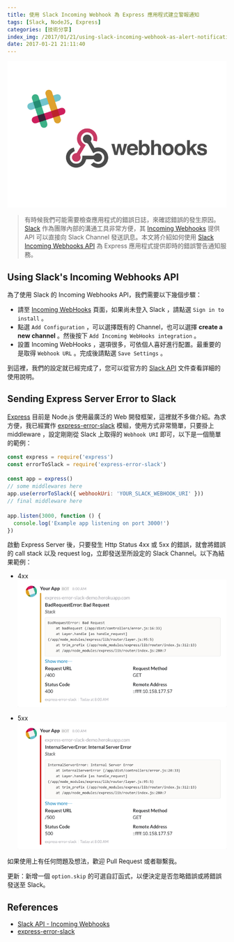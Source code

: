 ```yaml
---
title: 使用 Slack Incoming Webhook 為 Express 應用程式建立警報通知
tags: [Slack, NodeJS, Express]
categories: [技術分享]
index_img: /2017/01/21/using-slack-incoming-webhook-as-alert-notification-for-express-application/cover.jpg
date: 2017-01-21 21:11:40
---
```


![cover](/2017/01/21/using-slack-incoming-webhook-as-alert-notification-for-express-application/cover.jpg)

> 有時候我們可能需要檢查應用程式的錯誤日誌，來確認錯誤的發生原因。[Slack](https://slack.com) 作為團隊內部的溝通工具非常方便，其 [Incoming Webhooks](https://punwave.slack.com/apps/A0F7XDUAZ-incoming-webhooks) 提供 API 可以直接向 Slack Channel 發送訊息。本文將介紹如何使用 [Slack Incoming Webhooks API](https://api.slack.com/incoming-webhooks) 為 Express 應用程式提供即時的錯誤警告通知服務。

<!-- more -->

## Using Slack's Incoming Webhooks API

為了使用 Slack 的 Incoming Webhooks API，我們需要以下幾個步驟：

- 請至 [Incoming WebHooks](https://slack.com/apps/A0F7XDUAZ-incoming-webhooks) 頁面，如果尚未登入 Slack ，請點選 `Sign in to install` 。
- 點選 `Add Configuration` ，可以選擇既有的 Channel，也可以選擇 **create a new channel** 。然後按下 `Add Incoming WebHooks integration` 。
- 設置 Incoming WebHooks ，選項很多，可依個人喜好進行配置。最重要的是取得 `Webhook URL` 。完成後請點選 `Save Settings` 。

到這裡，我們的設定就已經完成了，您可以從官方的 [Slack API](https://api.slack.com/incoming-webhooks) 文件查看詳細的使用說明。

## Sending Express Server Error to Slack

[Express](http://expressjs.com) 目前是 Node.js 使用最廣泛的 Web 開發框架，這裡就不多做介紹。為求方便，我已經實作 [express-error-slack](https://github.com/chunkai1312/express-error-slack) 模組，使用方式非常簡單，只要掛上 middleware ，設定剛剛從 Slack 上取得的 `Webhook URI` 即可，以下是一個簡單的範例：

```js
const express = require('express')
const errorToSlack = require('express-error-slack')

const app = express()
// some middlewares here
app.use(errorToSlack({ webhookUri: 'YOUR_SLACK_WEBHOOK_URI' }))
// final middleware here

app.listen(3000, function () {
  console.log('Example app listening on port 3000!')
})
```

啟動 Express Server 後，只要發生 Http Status 4xx 或 5xx 的錯誤，就會將錯誤的 call stack 以及 request log，立即發送至所設定的 Slack Channel。以下為結果範例：

- 4xx
![](/2017/01/21/using-slack-incoming-webhook-as-alert-notification-for-express-application/4xx.png)

- 5xx
![](/2017/01/21/using-slack-incoming-webhook-as-alert-notification-for-express-application/5xx.png)

如果使用上有任何問題及想法，歡迎 Pull Request 或者聯繫我。

更新：新增一個 `option.skip` 的可選自訂函式，以便決定是否忽略錯誤或將錯誤發送至 Slack。

## References
- [Slack API - Incoming Webhooks](https://api.slack.com/incoming-webhooks)
- [express-error-slack](https://github.com/chunkai1312/express-error-slack#express-error-slack)